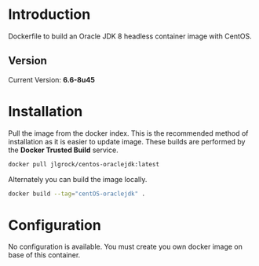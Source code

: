 # Introduction

Dockerfile to build an Oracle JDK 8 headless container image with CentOS.

## Version

Current Version: **6.6-8u45**

# Installation

Pull the image from the docker index. This is the recommended method of installation as it is easier to update image. These builds are performed by the **Docker Trusted Build** service.

```bash
docker pull jlgrock/centos-oraclejdk:latest
```

Alternately you can build the image locally.

```bash
docker build --tag="centOS-oraclejdk" .
```

# Configuration

No configuration is available. You must create you own docker image on base of this container.


